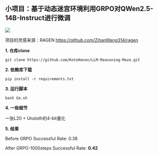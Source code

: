 ## 小项目：基于动态迷宫环境利用GRPO对QWen2.5-14B-Instruct进行微调
![](https://img.picui.cn/free/2025/03/08/67cc2c87b8d8c.png)

项目的灵感来源：RAGEN https://github.com/ZihanWang314/ragen

**1. 仓库clone**

`git clone https://github.com/KotoHanon/LLM-Reasoning-Maze.git`

**2. 依赖库下载**

`pip install -r requirements.txt`

**3. 运行脚本**

`bash Go.sh`

**4. 一些细节**

一张L20 + Unsloth的4-bit量化

**5. 结果**

Before GRPO Successful Rate: 0.38

After GRPO-1000steps Successful Rate: **0.42**


